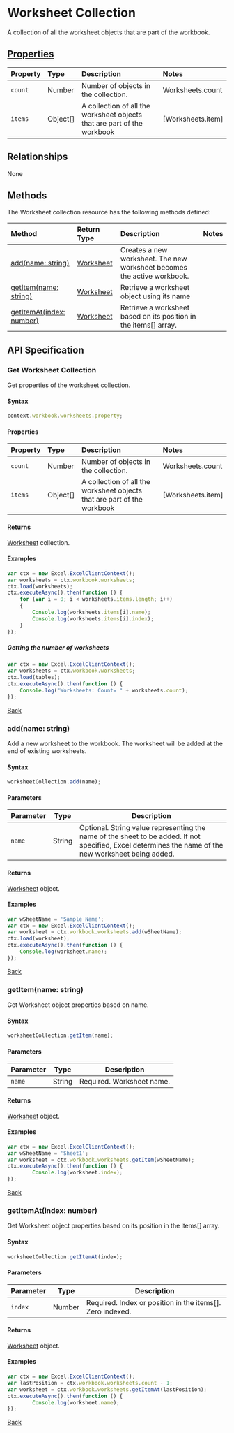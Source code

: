 # Worksheet Collection
A collection of all the worksheet objects that are part of the workbook. 

## [Properties](#get-worksheet-collection)

| Property         | Type    |Description|Notes |
|:-----------------|:--------|:----------|:-----|
|`count`| Number   | Number of objects in the collection.|Worksheets.count|
|`items`| Object[] | A collection of all the worksheet objects that are part of the workbook|[Worksheets.item] |

## Relationships

None

## Methods

The Worksheet collection resource has the following methods defined:

| Method     | Return Type    |Description|Notes  |
|:-----------------|:--------|:----------|:------|
|[add(name: string)](#addname-string)| [Worksheet](worksheet.md)              |Creates a new worksheet. The new worksheet becomes the active workbook. ||
|[getItem(name: string)](#getitemname-string)| [Worksheet](worksheet.md)      |Retrieve a worksheet object using its name||
|[getItemAt(index: number)](#getitematindex-number)| [Worksheet](worksheet.md)     |Retrieve a worksheet based on its position in the items[] array.||


## API Specification 

### Get Worksheet Collection

Get properties of the worksheet collection. 

#### Syntax
```js
context.workbook.worksheets.property;
```

#### Properties

| Property         | Type    |Description|Notes |
|:-----------------|:--------|:----------|:-----|
|`count`| Number   | Number of objects in the collection.|Worksheets.count|
|`items`| Object[] | A collection of all the worksheet objects that are part of the workbook|[Worksheets.item] |


#### Returns

[Worksheet](worksheet.md) collection. 

#### Examples

```js
var ctx = new Excel.ExcelClientContext();
var worksheets = ctx.workbook.worksheets;
ctx.load(worksheets);
ctx.executeAsync().then(function () {
	for (var i = 0; i < worksheets.items.length; i++)
	{
		Console.log(worksheets.items[i].name);
		Console.log(worksheets.items[i].index);
	}
});
```

##### Getting the number of worksheets

```js
var ctx = new Excel.ExcelClientContext();
var worksheets = ctx.workbook.worksheets;
ctx.load(tables);
ctx.executeAsync().then(function () {
	Console.log("Worksheets: Count= " + worksheets.count);
});

```
[Back](#properties)

### add(name: string)

Add a new worksheet to the workbook. The worksheet will be added at the end of existing worksheets.

#### Syntax
```js
worksheetCollection.add(name);
```

#### Parameters

Parameter       | Type   | Description
--------------- | ------ | ------------
`name`  | String| Optional. String value representing the name of the sheet to be added. If not specified, Excel determines the name of the new worksheet being added. 

#### Returns
[Worksheet](worksheet.md) object.

#### Examples

```js
var wSheetName = 'Sample Name';
var ctx = new Excel.ExcelClientContext();
var worksheet = ctx.workbook.worksheets.add(wSheetName);
ctx.load(worksheet);
ctx.executeAsync().then(function () {
	Console.log(worksheet.name);
});
```
[Back](#methods)

### getItem(name: string)

Get Worksheet object properties based on name.

#### Syntax
```js
worksheetCollection.getItem(name);
```

#### Parameters

Parameter       | Type  | Description
--------------- | ------ | ------------
 `name`| String | Required. Worksheet name. 

#### Returns

[Worksheet](worksheet.md) object.

#### Examples
```js
var ctx = new Excel.ExcelClientContext();
var wSheetName = 'Sheet1';
var worksheet = ctx.workbook.worksheets.getItem(wSheetName);
ctx.executeAsync().then(function () {
		Console.log(worksheet.index);
});
```
[Back](#methods)


### getItemAt(index: number)

Get Worksheet object properties based on its position in the items[] array. 

#### Syntax
```js
worksheetCollection.getItemAt(index);
```

#### Parameters

Parameter       | Type  | Description
--------------- | ------ | ------------
 `index`| Number | Required. Index or position in the items[]. Zero indexed.

#### Returns

[Worksheet](worksheet.md) object.

#### Examples
```js
var ctx = new Excel.ExcelClientContext();
var lastPosition = ctx.workbook.worksheets.count - 1;
var worksheet = ctx.workbook.worksheets.getItemAt(lastPosition);
ctx.executeAsync().then(function () {
		Console.log(worksheet.name);
});
```
[Back](#methods)
